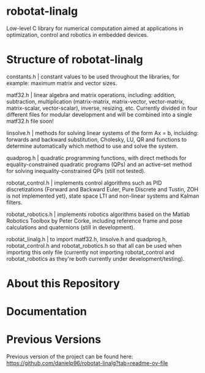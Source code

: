 # robotat-linalg
Low-level C library for numerical computation aimed at applications in optimization, control and robotics in embedded devices.

# Structure of robotat-linalg

constants.h | constant values to be used throughout the libraries, for example: maximum matrix and vector sizes.

matf32.h | linear algebra and matrix operations, including: addition, subtraction, multiplication (matrix-matrix, matrix-vector, vector-matrix, matrix-scalar, vector-scalar), inverse, resizing, etc. Currently divided in four different files for modular development and will be combined into a single matf32.h file soon!

linsolve.h | methods for solving linear systems of the form Ax = b, incluidng: forwards and backward substitution, Cholesky, LU, QR and functions to determine automatically which method to use and solve the system.

quadprog.h | quadratic programming functions, with direct methods for equality-constrained quadratic programs (QPs) and an active-set method for solving inequality-constrained QPs (still not tested).

robotat_control.h | implements control algorithms such as PID discretizations (Forward and Backward Euler, Pure Discrete and Tustin, ZOH is not implemented yet), state space LTI and non-linear systems and Kalman filters.

robotat_robotics.h | implements robotics algorithms based on the Matlab Robotics Toolbox by Peter Corke, including reference frame and pose calculations and quaternions (still in development).

robotat_linalg.h | to import matf32.h, linsolve.h and quadprog.h, robotat_control.h and robotat_robotics.h so that all can be used when importing this only file (currently not importing robotat_control and robotat_robotics as they're both currently under development/testing).

# About this Repository

# Documentation


# Previous Versions

Previous version of the project can be found here: https://github.com/danielp96/robotat-linalg?tab=readme-ov-file 
